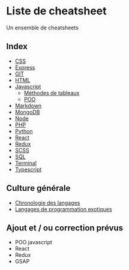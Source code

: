 # Liste de cheatsheet

Un ensemble de cheatsheets

## Index

- [CSS](/CSS/CSS.md)
- [Express](/express/Express.md)
- [GIT](/GIT/GIT.md)
- [HTML](/HTML/HTML.md)
- [Javascript](/Javascript/JS.md)
  - [Méthodes de tableaux](/Javascript/Méthodes%20de%20tableaux.md)
  - [POO](/Javascript/POO.md)
- [Markdown](/Markdown/Markdown.md)
- [MongoDB](/MongoDB/Mongo.md)
- [Node](/Node/Node.md)
- [PHP](/PHP/PHP.md)
- [Python](/Python//Python.md)
- [React](/React/React.md)
- [Redux](/Redux/Redux.md)
- [SCSS](/SCSS/SCSS.md)
- [SQL](/SQL/SQL.md)
- [Terminal](/Terminal/Terminal.md)
- [Typescript](/Typescript/Typescript.md)

## Culture générale

- [Chronologie des langages](ChronologieLangage.md)
- [Langages de programmation exotiques](LangagesExotique.md)

## Ajout et / ou correction prévus

- POO javascript
- React
- Redux
- GSAP
